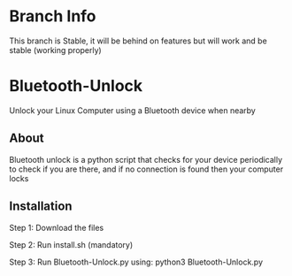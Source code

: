 # Branch Info
This branch is Stable, it will be behind on features but will work and be stable (working properly)

# Bluetooth-Unlock
Unlock your Linux Computer using a Bluetooth device when nearby

About
-----
Bluetooth unlock is a python script that checks for your device periodically to check if you are there,
and if no connection is found then your computer locks

Installation
------------
Step 1: Download the files

Step 2: Run install.sh (mandatory)

Step 3: Run Bluetooth-Unlock.py using: python3 Bluetooth-Unlock.py
